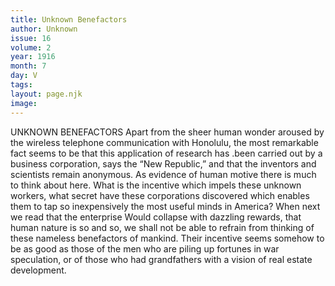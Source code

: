 ```yaml
---
title: Unknown Benefactors
author: Unknown
issue: 16
volume: 2
year: 1916
month: 7
day: V
tags:
layout: page.njk
image:
---
```

UNKNOWN BENEFACTORS       Apart from the sheer human wonder aroused by the wireless telephone communication with Honolulu, the most remarkable fact seems to be that this application of research has .been carried out by a business corporation, says the “New Republic,” and that the inventors and scientists remain anonymous. As evidence of human motive there is much to think about here. What is the incentive which impels these unknown workers, what secret have these corporations discovered which enables them to tap so inexpensively the most useful minds in America? When next we read that the enterprise Would collapse with dazzling rewards, that human nature is so and so, we shall not be able to refrain from thinking of these nameless benefactors of mankind. Their incentive seems somehow to be as good as those of the men who are piling up fortunes in war speculation, or of those who had grandfathers with a vision of real estate development. 


